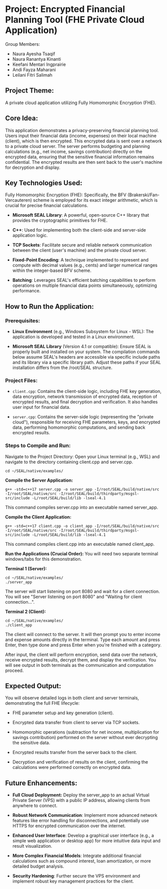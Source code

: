 # Project: Encrypted Financial Planning Tool (FHE Private Cloud Application)
Group Members:
- Naura Ayesha Tsaqif  
- Naura Ranantya Kinanti
- Keefani Mentari Ingprairie
- Andi Fayza Maharani
- Leilani Fitri Salimah

## Project Theme:
A private cloud application utilizing Fully Homomorphic Encryption (FHE).

## Core Idea:
This application demonstrates a privacy-preserving financial planning tool. Users input their financial data (income, expenses) on their local machine (client), which is then encrypted. This encrypted data is sent over a network to a private cloud server. The server performs budgeting and planning calculations (e.g., net income, savings contribution) directly on the encrypted data, ensuring that the sensitive financial information remains confidential. The encrypted results are then sent back to the user's machine for decryption and display.

## Key Technologies Used:
Fully Homomorphic Encryption (FHE): Specifically, the BFV (Brakerski/Fan-Vercauteren) scheme is employed for its exact integer arithmetic, which is crucial for precise financial calculations.

- **Microsoft SEAL Library**: A powerful, open-source C++ library that provides the cryptographic primitives for FHE.

- **C++**: Used for implementing both the client-side and server-side application logic.

- **TCP Sockets**: Facilitate secure and reliable network communication between the client (user's machine) and the private cloud server.

- **Fixed-Point Encoding**: A technique implemented to represent and compute with decimal values (e.g., cents) and larger numerical ranges within the integer-based BFV scheme.

- **Batching**: Leverages SEAL's efficient batching capabilities to perform operations on multiple financial data points simultaneously, optimizing performance.

## How to Run the Application:

### Prerequisites:
- **Linux Environment** (e.g., Windows Subsystem for Linux - WSL): The application is developed and tested in a Linux environment.

- **Microsoft SEAL Library** (Version 4.1 or compatible): Ensure SEAL is properly built and installed on your system. The compilation commands below assume SEAL's headers are accessible via specific include paths and its library via a specific library path. Adjust these paths if your SEAL installation differs from the /root/SEAL structure.

### Project Files:
- `client.cpp`: Contains the client-side logic, including FHE key generation, data encryption, network transmission of encrypted data, reception of encrypted results, and final decryption and verification. It also handles user input for financial data.

- `server.cpp`: Contains the server-side logic (representing the "private cloud"), responsible for receiving FHE parameters, keys, and encrypted data, performing homomorphic computations, and sending back encrypted results.

### Steps to Compile and Run:
Navigate to the Project Directory:
Open your Linux terminal (e.g., WSL) and navigate to the directory containing client.cpp and server.cpp.

    cd ~/SEAL/native/examples/ 

**Compile the Server Application:**

    g++ -std=c++17 server.cpp -o server_app -I/root/SEAL/build/native/src -I/root/SEAL/native/src -I/root/SEAL/build/thirdparty/msgsl-src/include -L/root/SEAL/build/lib -lseal-4.1

This command compiles server.cpp into an executable named server_app.

**Compile the Client Application:**

    g++ -std=c++17 client.cpp -o client_app -I/root/SEAL/build/native/src -I/root/SEAL/native/src -I/root/SEAL/build/thirdparty/msgsl-src/include -L/root/SEAL/build/lib -lseal-4.1

This command compiles client.cpp into an executable named client_app.

**Run the Applications (Crucial Order):**
You will need two separate terminal windows/tabs for this demonstration.

**Terminal 1 (Server):**

    cd ~/SEAL/native/examples/
    ./server_app

The server will start listening on port 8080 and wait for a client connection. You will see "Server listening on port 8080" and "Waiting for client connection...".

**Terminal 2 (Client):**

    cd ~/SEAL/native/examples/
    ./client_app

The client will connect to the server. It will then prompt you to enter income and expense amounts directly in the terminal. Type each amount and press Enter, then type done and press Enter when you're finished with a category.

After input, the client will perform encryption, send data over the network, receive encrypted results, decrypt them, and display the verification. You will see output in both terminals as the communication and computation proceed.

## **Expected Output:**
You will observe detailed logs in both client and server terminals, demonstrating the full FHE lifecycle:

- FHE parameter setup and key generation (client).

- Encrypted data transfer from client to server via TCP sockets.

- Homomorphic operations (subtraction for net income, multiplication for savings contribution) performed on the server without ever decrypting the sensitive data.

- Encrypted results transfer from the server back to the client.

- Decryption and verification of results on the client, confirming the calculations were performed correctly on encrypted data.

## **Future Enhancements:**
- **Full Cloud Deployment:** Deploy the server_app to an actual Virtual Private Server (VPS) with a public IP address, allowing clients from anywhere to connect.

- **Robust Network Communication**: Implement more advanced network features like error handling for disconnections, and potentially use HTTPS for encrypted communication over the internet.

- **Enhanced User Interface**: Develop a graphical user interface (e.g., a simple web application or desktop app) for more intuitive data input and result visualization.

- **More Complex Financial Models**: Integrate additional financial calculations such as compound interest, loan amortization, or more detailed budget analysis.

- **Security Hardening**: Further secure the VPS environment and implement robust key management practices for the client.

